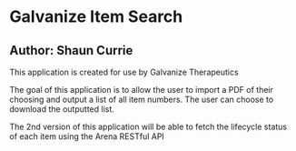 # Galvanize Item Search
## Author: Shaun Currie

This application is created for use by Galvanize Therapeutics

The goal of this application is to allow the user to import a PDF of their choosing and output a list of all item numbers. The user can choose to download the outputted list.

The 2nd version of this application will be able to fetch the lifecycle status of each item using the Arena RESTful API
